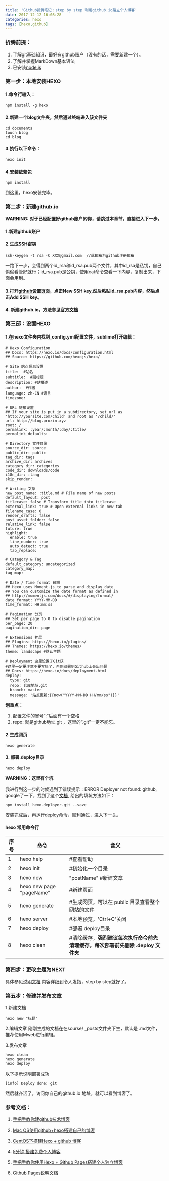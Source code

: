 ```yaml
---
title: 'Github折腾笔记：step by step 利用github.io建立个人博客'
date: 2017-12-12 16:08:28
categories: hexo 
tags: [hexo,github] 
---
```




### 折腾前提：
1. 了解git基础知识，最好有github账户（没有的话，需要新建一个）。
2. 了解并掌握MarkDown基本语法
3.  已安装[node.js](https://nodejs.org/en/)

### 第一步：本地安装HEXO
#### 1.命令行输入：

```
npm install -g hexo
```
#### 2.新建一个blog文件夹，然后通过终端进入该文件夹

```
cd documents
touch blog  
cd blog
```

#### 3.执行以下命令：

```
hexo init
```
#### 4.安装依赖包

```
npm install
```

到这里，hexo安装完毕。
<!--more-->
### 第二步：新建github.io

**WARNING: 对于已经配置好github账户的你，请跳过本章节，直接进入下一步。**

#### 1.新建github账户

#### 2.生成SSH密钥

```
ssh-keygen -t rsa -C XXX@gmail.com  //此邮箱为github注册邮箱
```
一路下一步，会得到两个id_rsa和id_rsa.pub两个文件，其中id_rsa是私钥，自己偷偷看管好就行；id_rsa.pub是公钥，使用cat命令查看一下内容，复制出来，下面会用到。

#### 3.打开[github设置页面](https://github.com/settings/ssh)，点击New SSH key,然后粘贴id_rsa.pub内容，然后点击Add SSH key。

#### 4. 新建github.io，方法参见[官方文档](https://pages.github.com/)

### 第三部：设置HEXO

#### 1.在hexo文件夹内找到_config.yml配置文件，sublime打开编辑：

```
# Hexo Configuration  
## Docs: https://hexo.io/docs/configuration.html
## Source: https://github.com/hexojs/hexo/

# Site 站点信息设置
title:  #站名
subtitle:  #副标题
description: #站描述
author:  #作者
language: zh-CN #语言
timezone:

# URL 链接设置
## If your site is put in a subdirectory, set url as 'http://yoursite.com/child' and root as '/child/'
url: http://blog.prozin.xyz
root: /
permalink: :year/:month/:day/:title/
permalink_defaults:

# Directory 文件目录
source_dir: source
public_dir: public
tag_dir: tags
archive_dir: archives
category_dir: categories
code_dir: downloads/code
i18n_dir: :lang
skip_render:

# Writing 文章
new_post_name: :title.md # File name of new posts
default_layout: post
titlecase: false # Transform title into titlecase
external_link: true # Open external links in new tab
filename_case: 0
render_drafts: false
post_asset_folder: false
relative_link: false
future: true
highlight:
  enable: true
  line_number: true
  auto_detect: true
  tab_replace:

# Category & Tag
default_category: uncategorized
category_map:
tag_map:

# Date / Time format 日期
## Hexo uses Moment.js to parse and display date
## You can customize the date format as defined in
## http://momentjs.com/docs/#/displaying/format/
date_format: YYYY-MM-DD
time_format: HH:mm:ss

# Pagination 分页
## Set per_page to 0 to disable pagination
per_page: 20
pagination_dir: page

# Extensions 扩展
## Plugins: https://hexo.io/plugins/
## Themes: https://hexo.io/themes/
theme: landscape #默认主题

# Deployment 这里设置了Git获
#这里一定要注意不要写错了，否则部署到Github上会出问题
## Docs: https://hexo.io/docs/deployment.html
deploy:
  type: git
  repo: 仓库地址.git    
  branch: master
  message: '站点更新:{{now("YYYY-MM-DD HH/mm/ss")}}'

```

**划重点：**
1. 配置文件的冒号“:”后面有一个空格
2. repo: 就是github地址.git ，这里的“.git”一定不能忘。

#### 2.生成网页

```
hexo generate
```
#### 3. 部署.deploy目录

```
hexo deploy
```
**WARNING：这里有个坑**

我进行到这一步的时候遇到了错误提示：ERROR Deployer not found: github,  google了一下，找到了这个[文档](https://github.com/hexojs/hexo/issues/1040),  给出的填坑方法如下：

```
npm install hexo-deployer-git --save
```
安装完成后，再运行deploy命令，顺利通过，进入下一关。

#### hexo 常用命令行
序号|命令|含义
---|---|---
1|hexo help| #查看帮助
2|hexo init| #初始化一个目录
3|hexo new| "postName" #新建文章
4|hexo new page "pageName" |#新建页面
5|hexo generate| #生成网页，可以在 public 目录查看整个网站的文件
6|hexo server| #本地预览，'Ctrl+C'关闭
7|hexo deploy| #部署.deploy目录
8|hexo clean| #清除缓存，**强烈建议每次执行命令前先清理缓存，每次部署前先删除 .deploy 文件夹**


### 第四步：更改主题为NEXT

具体参见[说明文档](http://theme-next.iissnan.com/getting-started.html) 内容详细到令人发指，step by step就好了。

### 第五步：修建并发布文章

1.新建文档

```
hexo new "标题"

```
2.编辑文章
刚刚生成的文档在在sourse/ _posts文件夹下生，默认是 .md文件，推荐使用Mweb进行编辑。

3.发布文章

```
hexo clean
hexo generate
hexo deploy
```
以下提示说明部署成功

```
[info] Deploy done: git
```
然后就齐活了，访问你自己的github.io 地址，就可以看到博客了。

### 参考文档：

1.  [手把手教你建github技术博客](http://www.jianshu.com/p/701b1095da11)

2.  [Mac OS使用github+hexo搭建自己的博客](http://www.jianshu.com/p/ee587a8104cf)

3. [CentOS下搭建Hexo + github 博客](http://www.jianshu.com/p/0823e387c019)

4.  [5分钟 搭建免费个人博客](http://www.jianshu.com/p/4eaddcbe4d12)

5. [手把手教你使用Hexo + Github Pages搭建个人独立博客](https://div.io/topic/1691)

6. [Github Pages说明文档](http://gitbeijing.com/pages.html)




